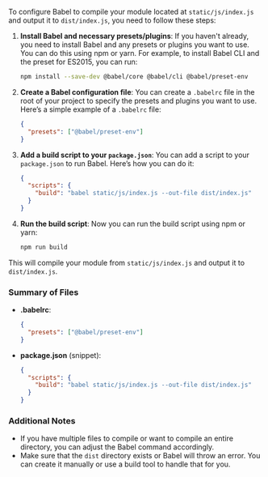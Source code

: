 To configure Babel to compile your module located at `static/js/index.js` and output it to `dist/index.js`, you need to follow these steps:

1. **Install Babel and necessary presets/plugins**: If you haven't already, you need to install Babel and any presets or plugins you want to use. You can do this using npm or yarn. For example, to install Babel CLI and the preset for ES2015, you can run:

   ```bash
   npm install --save-dev @babel/core @babel/cli @babel/preset-env
   ```

2. **Create a Babel configuration file**: You can create a `.babelrc` file in the root of your project to specify the presets and plugins you want to use. Here’s a simple example of a `.babelrc` file:

   ```json
   {
     "presets": ["@babel/preset-env"]
   }
   ```

3. **Add a build script to your `package.json`**: You can add a script to your `package.json` to run Babel. Here’s how you can do it:

   ```json
   {
     "scripts": {
       "build": "babel static/js/index.js --out-file dist/index.js"
     }
   }
   ```

4. **Run the build script**: Now you can run the build script using npm or yarn:

   ```bash
   npm run build
   ```

This will compile your module from `static/js/index.js` and output it to `dist/index.js`.

### Summary of Files

- **.babelrc**:
  ```json
  {
    "presets": ["@babel/preset-env"]
  }
  ```

- **package.json** (snippet):
  ```json
  {
    "scripts": {
      "build": "babel static/js/index.js --out-file dist/index.js"
    }
  }
  ```

### Additional Notes

- If you have multiple files to compile or want to compile an entire directory, you can adjust the Babel command accordingly.
- Make sure that the `dist` directory exists or Babel will throw an error. You can create it manually or use a build tool to handle that for you.